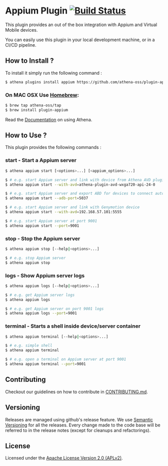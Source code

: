 # Appium Plugin [![Build Status](https://travis-ci.org/athena-oss/plugin-appium.svg?branch=master)](https://travis-ci.org/athena-oss/plugin-appium)

This plugin provides an out of the box integration with Appium and Virtual Mobile devices.

You can easily use this plugin in your local development machine, or in a CI/CD pipeline.

## How to Install ?

To install it simply run the following command :

```bash
$ athena plugins install appium https://github.com/athena-oss/plugin-appium.git
```

### On MAC OSX Use [Homebrew](http://brew.sh/):

```bash
$ brew tap athena-oss/tap
$ brew install plugin-appium
```

Read the [Documentation](http://athena-oss.github.io/plugin-appium) on using Athena.

## How to Use ?

This plugin provides the following commands :

### start - Start a Appium server

```bash
$ athena appium start [<options>...] [<appium_options>...]

$ # e.g. start Appium server and link with device from Athena AVD plugin
$ athena appium start --with-avd=athena-plugin-avd-wxga720-api-24-0

$ # e.g. start Appium server and export ABD for devices to connect automatically
$ athena appium start --adb-port=5037

$ # e.g. start Appium server and link with Genymotion device
$ athena appium start --with-avd=192.168.57.101:5555

$ # e.g. start Appium server at port 9001
$ athena appium start --port=9001
```

### stop - Stop the Appium server

```bash
$ athena appium stop [--help|<options>...]

$ # e.g. stop Appium server
$ athena appium stop
```

### logs - Show Appium server logs

```bash
$ athena appium logs [--help|<options>...]

$ # e.g. get Appium server logs
$ athena appium logs

$ # e.g. get Appium server on port 9001 logs
$ athena appium logs --port=9001
```

### terminal - Starts a shell inside device/server container

```bash
$ athena appium terminal [--help|<options>...]

$ # e.g. simple shell
$ athena appium terminal

$ # e.g. open a terminal on Appium server at port 9001
$ athena appium terminal --port=9001
```

## Contributing

Checkout our guidelines on how to contribute in [CONTRIBUTING.md](CONTRIBUTING.md).

## Versioning

Releases are managed using github's release feature. We use [Semantic Versioning](http://semver.org) for all
the releases. Every change made to the code base will be referred to in the release notes (except for
cleanups and refactorings).

## License

Licensed under the [Apache License Version 2.0 (APLv2)](LICENSE).
